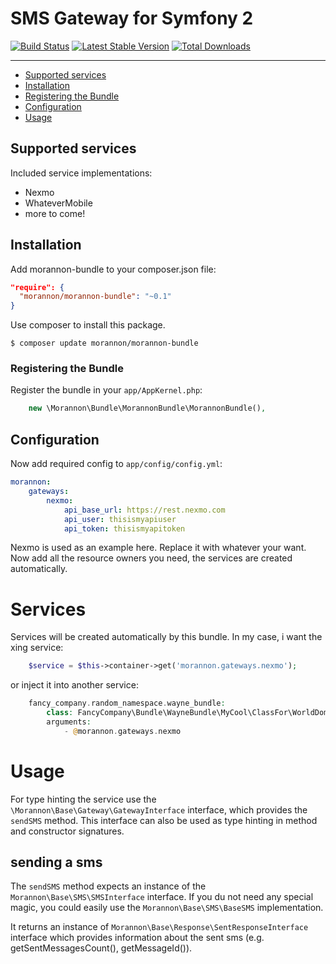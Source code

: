 # SMS Gateway for Symfony 2


[![Build Status](https://travis-ci.org/Morannon/MorannonBundle.svg?branch=master)](https://travis-ci.org/Morannon/MorannonBundle)
[![Latest Stable Version](https://poser.pugx.org/morannon/morannon-bundle/v/stable.png)](https://packagist.org/packages/morannon/morannon-bundle)
[![Total Downloads](https://poser.pugx.org/morannon/morannon-bundle/downloads.png)](https://packagist.org/packages/morannon/morannon-bundle)

---
 
- [Supported services](#supported-services)
- [Installation](#installation)
- [Registering the Bundle](#registering-the-bundle)
- [Configuration](#configuration)
- [Usage](#usage)

## Supported services

Included service implementations:

- Nexmo
- WhateverMobile
- more to come!

## Installation

Add morannon-bundle to your composer.json file:

```json
"require": {
  "morannon/morannon-bundle": "~0.1"
}
```

Use composer to install this package.

```
$ composer update morannon/morannon-bundle
```

### Registering the Bundle

Register the bundle in your ```app/AppKernel.php```:

```php
    new \Morannon\Bundle\MorannonBundle\MorannonBundle(),
```

## Configuration

Now add required config to ```app/config/config.yml```: 

```yaml
morannon:
    gateways:
        nexmo:
            api_base_url: https://rest.nexmo.com
            api_user: thisismyapiuser
            api_token: thisismyapitoken
```


Nexmo is used as an example here. Replace it with whatever your want.
Now add all the resource owners you need, the services are created automatically.

# Services

Services will be created automatically by this bundle. In my case, i want the xing service:
 
```php
    $service = $this->container->get('morannon.gateways.nexmo');
```

or inject it into another service:

```php
    fancy_company.random_namespace.wayne_bundle:
        class: FancyCompany\Bundle\WayneBundle\MyCool\ClassFor\WorldDominance
        arguments:
            - @morannon.gateways.nexmo
```

# Usage

For type hinting the service use the `\Morannon\Base\Gateway\GatewayInterface` interface, which provides the `sendSMS` method.
This interface can also be used as type hinting in method and constructor signatures.

## sending a sms

The `sendSMS` method expects an instance of the `Morannon\Base\SMS\SMSInterface` interface.
If you du not need any special magic, you could easily use the `Morannon\Base\SMS\BaseSMS` implementation.

It returns an instance of `Morannon\Base\Response\SentResponseInterface` interface which provides information about
the sent sms (e.g. getSentMessagesCount(), getMessageId()).